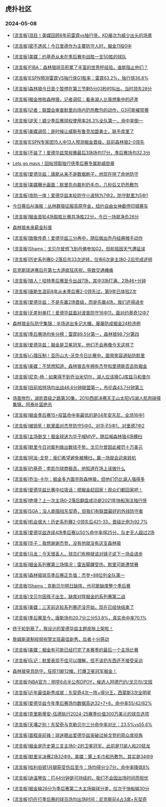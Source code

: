 ## 虎扑社区 
### 2024-05-08

+ [[流言板]泪目！美媒回顾8年前雷霆vs独行侠，KD屡次为威少出头的场景](https://bbs.hupu.com/626215364.html)

+ [[流言板]密不透风！今日里德作为主要防守人时，掘金11投0中](https://bbs.hupu.com/626215775.html)

+ [[流言板]美媒：约基奇从未在季后赛中战胜一支50胜的球队](https://bbs.hupu.com/626216254.html)

+ [[流言板]FIBA：森林狼球员积累了丰富的世界杯经验，谁能阻止他们？](https://bbs.hupu.com/626216011.html)

+ [[流言板]ESPN预测雷霆VS独行侠G1胜率：雷霆63.2%，独行侠36.8%](https://bbs.hupu.com/626215860.html)

+ [[流言板]森林狼今日首个暂停在第三节剩5分03秒时叫出，当时领先28分](https://bbs.hupu.com/626213890.html)

+ [[流言板]掘金惨败森林狼，记者调侃：看来湖人比我想象中的还差](https://bbs.hupu.com/626212980.html)

+ [[流言板]记者：联盟会审查默里向场内扔热敷包的动作，G3可能被禁赛](https://bbs.hupu.com/626205162.html)

+ [[流言板]逆天！威少季后赛球权使用率26.3%全队第一，命中率倒一](https://bbs.hupu.com/626211674.html)

+ [[流言板]美媒调侃：是时候让威斯布鲁克加盟勇士，联手库里了](https://bbs.hupu.com/626211047.html)

+ [[流言板]ESPN专家团15人中13人预测掘金晋级，目前森林狼2-0领先](https://bbs.hupu.com/626213142.html)

+ [[流言板]不装了！爱德华兹常规赛最后3场场均17分，季后赛场均32.3分](https://bbs.hupu.com/626213786.html)

+ [Lets go mavs！回帖领取独行侠季后赛专属助威勋章](https://bbs.hupu.com/626212500.html)

+ [[流言板]爱德华兹：唐斯从来不是数据刷子，他现在拼了命地防守](https://bbs.hupu.com/626210989.html)

+ [[流言板]美媒曝光画面：默里先向裁判扔毛巾，几秒后又扔热敷包](https://bbs.hupu.com/626208579.html)

+ [[流言板]攻防一体！爱德华兹本轮防守小波特为7中2，防守默里为5中1](https://bbs.hupu.com/626210565.html)

+ [今日赛后AI海报：丛林群狼征服高原夺金，纽约自由女神截停印城赛车](https://bbs.hupu.com/626210876.html)

+ [[流言板]掘金首轮4场取胜比赛共净胜22分，今日一场就净负26分](https://bbs.hupu.com/626213618.html)

+ [森林狼未来薪金科普](https://bbs.hupu.com/626213536.html)

+ [[流言板]致敬传奇！爱德华兹三分再中，随后做出乔丹经典摊手动作](https://bbs.hupu.com/626205745.html)

+ [[流言板]Shams：戈贝尔曾想飞到丹佛参加G2，但航班因天气遭延误](https://bbs.hupu.com/626215967.html)

+ [[流言板]历史系列赛0-2落后共33次逆转，仅有6次是主场0-2后完成逆转](https://bbs.hupu.com/626210230.html)

+ [尼克斯球迷赛后在第七大道疯狂庆祝，导致交通瘫痪](https://bbs.hupu.com/626215633.html)

+ [[流言板]铁人！哈特季后赛至今出战7场，其中3场打满、2场46+分钟](https://bbs.hupu.com/626211157.html)

+ [[流言板]唐斯生涯前8年从未季后赛2-0领先过，第9年已体验2次](https://bbs.hupu.com/626213495.html)

+ [[流言板]爱德华兹：不是先赢2场晋级，而是先赢4场，我们还得进步](https://bbs.hupu.com/626211421.html)

+ [[流言板]无差别单打！爱德华兹面对波普防守16中11，面对约基奇12中7](https://bbs.hupu.com/626209682.html)

+ [森林狼全队防守集锦：半场送出多记大帽，屡屡防成掘金24秒违例](https://bbs.hupu.com/626205259.html)

+ [[流言板]季后赛场均失分榜：雷霆89.5分第一，森林狼98.7分第四](https://bbs.hupu.com/626215661.html)

+ [[流言板]爱德华兹：掘金是卫冕冠军，他们不会再像今天这样了](https://bbs.hupu.com/626211349.html)

+ [[流言板]心理压制！亚历山大-沃克今日比赛中，面带笑容退贴防默里](https://bbs.hupu.com/626209272.html)

+ [[流言板]美媒：不禁想知道，森林狼去年拥有杰登和里德能否击败掘金](https://bbs.hupu.com/626209133.html)

+ [[流言板]尼克-杨：如果得不到乔治米切尔，湖人应该换CJ库兹马和普尔](https://bbs.hupu.com/626208932.html)

+ [[流言板]目前哈特场均出战46.6分钟联盟第一，布伦森43.7分钟第三](https://bbs.hupu.com/626209887.html)

+ [场面惨烈，湖凯晋级之路第30集，2010西部决赛天王山太阳VS湖人肌肉碰撞集锦，阿泰补篮绝杀](https://bbs.hupu.com/626212191.html)

+ [[流言板]掘金季后赛15+投篮命中率最低的是04年安东尼，全场16中1](https://bbs.hupu.com/626209801.html)

+ [[流言板]被锁死！默里面对杰登防守5中0、对华子5中1、对里德7中2](https://bbs.hupu.com/626209566.html)

+ [[流言板]主场倒戈！掘金球迷为华子喊MVP，随后喊森林狼4场横扫](https://bbs.hupu.com/626206173.html)

+ [[流言板]默里今日对裁判做出数钱手势，戈贝尔曾因此被罚十万美元](https://bbs.hupu.com/626207942.html)

+ [[流言板]阿龙-戈登：我们希望避免被横扫，赢一场就会迎来转机](https://bbs.hupu.com/626208776.html)

+ [[流言板]约基奇：李凯尔球商极高，他知道在场上该做什么](https://bbs.hupu.com/626208412.html)

+ [[流言板]乔治-卡尔：掘金多方面完败森林狼，但他们仍比湖人强得多](https://bbs.hupu.com/626207745.html)

+ [[流言板]爱德华兹比赛中垃圾话：把掘金赶回家！观众们都回家吧！](https://bbs.hupu.com/626208683.html)

+ [[流言板]绝境？上一次主场0-2落后翻盘成功是2021年快船淘汰独行侠](https://bbs.hupu.com/626208339.html)

+ [[流言板]SGA：没人能阻挡东契奇，但我们有联盟最好的外线防守者](https://bbs.hupu.com/626212476.html)

+ [[流言板]机会很大！历史系列赛2-0领先后421-33，晋级比例为92.7%](https://bbs.hupu.com/626210008.html)

+ [[流言板]爱德华兹连续4场季后赛以50%命中率得25分，队史无人超过2场](https://bbs.hupu.com/626216077.html)

+ [[流言板]华子：我想谢谢杰登，没有他就没有这支森林狼](https://bbs.hupu.com/626208359.html)

+ [[流言板]马龙：今天很丢人，球员们有种就该对镜子说下一场会进步](https://bbs.hupu.com/626211545.html)

+ [[流言板]掘金系列赛第三场情况：雷吉脚踝受伤、默里可能遭禁赛](https://bbs.hupu.com/626215592.html)

+ [[流言板]森林狼球员季后赛正负值：杰登+88位列全队第一](https://bbs.hupu.com/626208724.html)

+ [[流言板]Shams：克勒贝尔明日缺阵，也可能缺席整个季后赛](https://bbs.hupu.com/626216144.html)

+ [[流言板]戈贝尔因孩子出生，缺席对阵掘金的系列赛第二战](https://bbs.hupu.com/626199906.html)

+ [[流言板]美媒：三天前这轮系列赛还没开始，现在已经快结束了](https://bbs.hupu.com/626213103.html)

+ [[流言板]季后赛至今，唐斯场均20.7分三分53.8%，真实命中率70.1%](https://bbs.hupu.com/626207812.html)

+ [终于轮到我了，我设计的爱德华兹主题皮肤上架啦！](https://bbs.hupu.com/626212193.html)

+ [詹姆斯录制视频祝贺文班最佳新秀，后者十分感动](https://bbs.hupu.com/626207215.html)

+ [[流言板]美媒：掘金有可能已经打完了本赛季的最后一个主场比赛](https://bbs.hupu.com/626213541.html)

+ [[流言板]队记：默里表现不佳可以理解，但不该扔东西还不接受采访](https://bbs.hupu.com/626208169.html)

+ [森林狼窒息防守，狂揽11断12帽，打爆卫冕冠军掘金！](https://bbs.hupu.com/626207119.html)

+ [[流言板]NBA官方：明早6点半公布DPOY，候选人阿德巴约/戈贝尔/文班](https://bbs.hupu.com/626216644.html)

+ [[流言板]近年最佳新秀成就：东契奇4次一阵+得分王，西蒙斯3次全明星](https://bbs.hupu.com/626216545.html)

+ [[流言板]爱德华兹今年季后赛场均数据高达32+7+6，命中率55/42/82%](https://bbs.hupu.com/626216388.html)

+ [[流言板]克里斯蒂安-伍德执行2024-25赛季价值300万美元的球员选项](https://bbs.hupu.com/626217084.html)

+ [[流言板]天壤之别！东契奇与克勒贝尔三分命中率对比：23.5%vs55.6%](https://bbs.hupu.com/626216379.html)

+ [[流言板]面框突前锋！球迷晒出爱德华兹突破过掉戈登的观众席视角](https://bbs.hupu.com/626216618.html)

+ [[流言板]掘金是历史第三支主场0-2的卫冕冠军，此前是11湖人和20猛龙](https://bbs.hupu.com/626216186.html)

+ [[流言板]默里半决赛2场32中9，美媒：算上毛巾和热敷包，其实是34中9](https://bbs.hupu.com/626216312.html)

+ [[流言板]哈利伯顿1月腿筋受伤后至今：场均得分少7分，命中率降低8%](https://bbs.hupu.com/626216517.html)

+ [[流言板]迪温琴佐：打44分钟是可持续的，我们不会因出场时间而担忧](https://bbs.hupu.com/626216584.html)

+ [[流言板]掘金输26分为季后赛第二大主场输球分差，仅次于快船输30分](https://bbs.hupu.com/626215568.html)

+ [[流言板]仍在打季后赛的球员场均出场时间：尼克斯前4占3席+东契奇](https://bbs.hupu.com/626216426.html)

